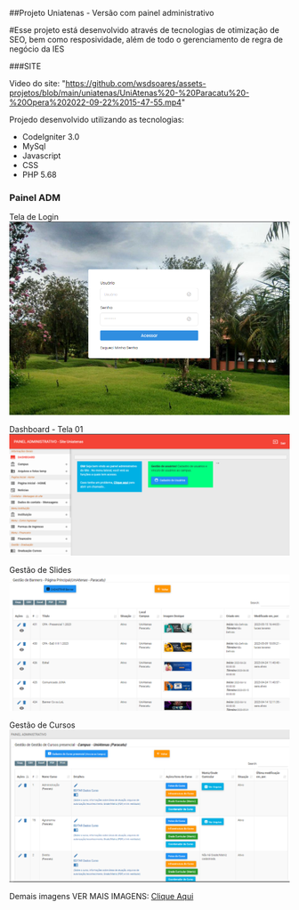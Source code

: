 ##Projeto Uniatenas - Versão com painel administrativo

#Esse projeto está desenvolvido através de tecnologias de otimização de SEO, bem como resposividade, além de todo o gerenciamento de regra de negócio da IES


###SITE

Video do site: "https://github.com/wsdsoares/assets-projetos/blob/main/uniatenas/UniAtenas%20-%20Paracatu%20-%20Opera%202022-09-22%2015-47-55.mp4" 


Projedo desenvolvido utilizando as tecnologias:
* CodeIgniter 3.0
* MySql
* Javascript
* CSS
* PHP 5.68

### Painel ADM
Tela de Login
<img src="https://github.com/wsdsoares/assets-projetos/blob/main/uniatenas/1.PNG" />

Dashboard - Tela 01
<img src="https://github.com/wsdsoares/assets-projetos/blob/main/uniatenas/1.1%20Dashboard.PNG" />

Gestão de Slides
<img src="https://github.com/wsdsoares/assets-projetos/blob/main/uniatenas/Banners%20-%20Slideshows.PNG" />

Gestão de Cursos
<img src="https://github.com/wsdsoares/assets-projetos/blob/main/uniatenas/Lista%20informacoes%20-%20Cursos.PNG" />

Demais imagens
VER MAIS IMAGENS: <a href="https://github.com/wsdsoares/assets-projetos/tree/main/uniatenas" target="_blank"> Clique Aqui </a>

          

